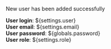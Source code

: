 New user has been added successfully   

**User login**: ${settings.user}  
**User email**: ${settings.email}  
**User password**: ${globals.password}  
**User role**: ${settings.role}  
